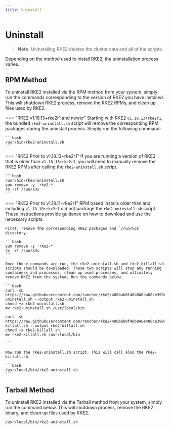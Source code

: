 ```yaml
---
title: Uninstall
---
```


# Uninstall

> **Note:**  Uninstalling RKE2 deletes the cluster data and all of the scripts.

Depending on the method used to install RKE2, the uninstallation process varies.

## RPM Method
To uninstall RKE2 installed via the RPM method from your system, simply run the commands corresponding to the version of RKE2 you have installed. This will shutdown RKE2 process, remove the RKE2 RPMs, and clean up files used by RKE2.

=== "RKE2 v1.18.13+rke2r1 and newer"
    Starting with RKE2 `v1.18.13+rke2r1`, the bundled `rke2-uninstall.sh` script will remove the corresponding RPM packages during the uninstall process. Simply run the following command:

    ```bash
    /usr/bin/rke2-uninstall.sh
    ```

=== "RKE2 Prior to v1.18.13+rke2r1"
    If you are running a version of RKE2 that is older than `v1.18.13+rke2r1`, you will need to manually remove the RKE2 RPMs after calling the `rke2-uninstall.sh` script.
    
    ```bash
    /usr/bin/rke2-uninstall.sh
    yum remove -y 'rke2-*'
    rm -rf /run/k3s
    ```

=== "RKE2 Prior to v1.18.11+rke2r1"
    RPM based installs older than and including `v1.18.10+rke2r1` did not package the `rke2-uninstall.sh` script. These instructions provide guidance on how to download and use the necessary scripts.

    First, remove the corresponding RKE2 packages and `/run/k3s` directory.

    ```bash
    yum remove -y 'rke2-*'
    rm -rf /run/k3s
    ```

    Once those commands are run, the rke2-uninstall.sh and rke2-killall.sh scripts should be downloaded. These two scripts will stop any running containers and processes, clean up used processes, and ultimately remove RKE2 from the system. Run the commands below.

    ```bash
    curl -sL https://raw.githubusercontent.com/rancher/rke2/488bab0f48b848e408ce399c32e7f5f73ce96129/bundle/bin/rke2-uninstall.sh --output rke2-uninstall.sh
    chmod +x rke2-uninstall.sh
    mv rke2-uninstall.sh /usr/local/bin

    curl -sL https://raw.githubusercontent.com/rancher/rke2/488bab0f48b848e408ce399c32e7f5f73ce96129/bundle/bin/rke2-killall.sh --output rke2-killall.sh
    chmod +x rke2-killall.sh
    mv rke2-killall.sh /usr/local/bin

    ```

    Now run the rke2-uninstall.sh script. This will call also the rke2-killall.sh.
    
    ```bash
    /usr/local/bin/rke2-uninstall.sh
    ```

## Tarball Method

To uninstall RKE2 installed via the Tarball method from your system, simply run the command below. This will shutdown process, remove the RKE2 binary, and clean up files used by RKE2.

```bash
/usr/local/bin/rke2-uninstall.sh
```
